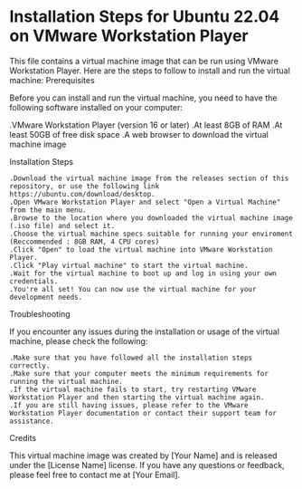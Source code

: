 # Installation Steps for Ubuntu 22.04 on VMware Workstation Player

This file contains a virtual machine image that can be run using VMware Workstation Player. Here are the steps to follow to install and run the virtual machine:
Prerequisites

Before you can install and run the virtual machine, you need to have the following software installed on your computer:

   .VMware Workstation Player (version 16 or later)
   .At least 8GB of RAM
   .At least 50GB of free disk space
   .A web browser to download the virtual machine image

Installation Steps

    .Download the virtual machine image from the releases section of this repository, or use the following link https://ubuntu.com/download/desktop.
    .Open VMware Workstation Player and select "Open a Virtual Machine" from the main menu.
    .Browse to the location where you downloaded the virtual machine image (.iso file) and select it.
    .Choose the virtual machine specs suitable for running your enviroment (Reccommended : 8GB RAM, 4 CPU cores)
    .Click "Open" to load the virtual machine into VMware Workstation Player.
    .Click "Play virtual machine" to start the virtual machine.
    .Wait for the virtual machine to boot up and log in using your own credentials.
    .You're all set! You can now use the virtual machine for your development needs.

Troubleshooting

If you encounter any issues during the installation or usage of the virtual machine, please check the following:

    .Make sure that you have followed all the installation steps correctly.
    .Make sure that your computer meets the minimum requirements for running the virtual machine.
    .If the virtual machine fails to start, try restarting VMware Workstation Player and then starting the virtual machine again.
    .If you are still having issues, please refer to the VMware Workstation Player documentation or contact their support team for assistance.

Credits

This virtual machine image was created by [Your Name] and is released under the [License Name] license. If you have any questions or feedback,
please feel free to contact me at [Your Email].
